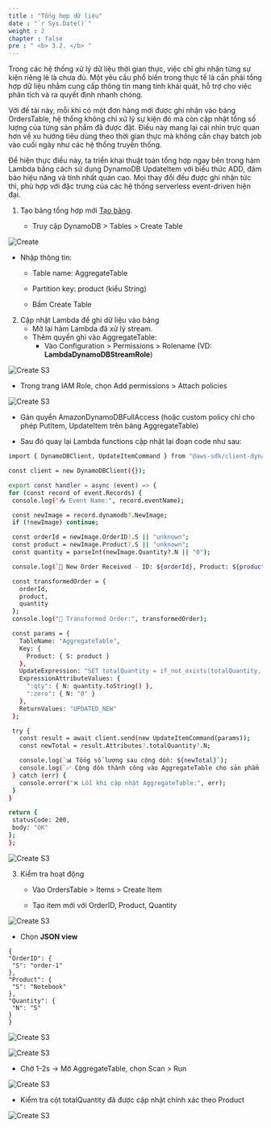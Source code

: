 ```yaml
---
title : "Tổng hợp dữ liệu"
date : "`r Sys.Date()`"
weight : 2
chapter : false
pre : " <b> 3.2. </b> "
---
```


Trong các hệ thống xử lý dữ liệu thời gian thực, việc chỉ ghi nhận từng sự kiện riêng lẻ là chưa đủ. Một yêu cầu phổ biến trong thực tế là cần phải tổng hợp dữ liệu nhằm cung cấp thông tin mang tính khái quát, hỗ trợ cho việc phân tích và ra quyết định nhanh chóng.

Với đề tài này, mỗi khi có một đơn hàng mới được ghi nhận vào bảng OrdersTable, hệ thống không chỉ xử lý sự kiện đó mà còn cập nhật tổng số lượng của từng sản phẩm đã được đặt. Điều này mang lại cái nhìn trực quan hơn về xu hướng tiêu dùng theo thời gian thực mà không cần chạy batch job vào cuối ngày như các hệ thống truyền thống.

Để hiện thực điều này, ta triển khai thuật toán tổng hợp ngay bên trong hàm Lambda bằng cách sử dụng DynamoDB UpdateItem với biểu thức ADD, đảm bảo hiệu năng và tính nhất quán cao. Mọi thay đổi đều được ghi nhận tức thì, phù hợp với đặc trưng của các hệ thống serverless event-driven hiện đại.


1. Tạo bảng tổng hợp mới [Tạo bảng](https://ap-southeast-1.console.aws.amazon.com/dynamodbv2/home?region=ap-southeast-1#tables).

   + Truy cập DynamoDB > Tables > Create Table

![Create](/images/3.s3/Lambda3.2.1.png)

+ Nhập thông tin:

   + Table name: AggregateTable

   + Partition key: product (kiểu String)

   + Bấm Create Table

2. Cập nhật Lambda để ghi dữ liệu vào bảng
   + Mở lại hàm Lambda đã xử lý stream.
   + Thêm quyền ghi vào AggregateTable:
      + Vào Configuration > Permissions > Rolename (VD: **LambdaDynamoDBStreamRole**)

![Create S3](/images/3.s3/Lambda3.2.2.png)
   + Trong trang IAM Role, chọn Add permissions > Attach policies

![Create S3](/images/3.s3/Lambda3.2.3.png)
   + Gán quyền AmazonDynamoDBFullAccess (hoặc custom policy chỉ cho phép PutItem, UpdateItem trên bảng AggregateTable)

   + Sau đó quay lại Lambda functions cập nhật lại đoạn code như sau:

   ```bash
   import { DynamoDBClient, UpdateItemCommand } from "@aws-sdk/client-dynamodb";

const client = new DynamoDBClient({});

export const handler = async (event) => {
  for (const record of event.Records) {
    console.log("📥 Event Name:", record.eventName);

    const newImage = record.dynamodb?.NewImage;
    if (!newImage) continue;

    const orderId = newImage.OrderID?.S || "unknown";
    const product = newImage.Product?.S || "unknown";
    const quantity = parseInt(newImage.Quantity?.N || "0");

    console.log(`🛒 New Order Received - ID: ${orderId}, Product: ${product}, Quantity: ${quantity}`);

    const transformedOrder = {
      orderId,
      product,
      quantity
    };
    console.log("🔁 Transformed Order:", transformedOrder);

    const params = {
      TableName: "AggregateTable",
      Key: {
        Product: { S: product }
      },
      UpdateExpression: "SET totalQuantity = if_not_exists(totalQuantity, :zero) + :qty",
      ExpressionAttributeValues: {
        ":qty": { N: quantity.toString() },
        ":zero": { N: "0" }
      },
      ReturnValues: "UPDATED_NEW"
    };

    try {
      const result = await client.send(new UpdateItemCommand(params));
      const newTotal = result.Attributes?.totalQuantity?.N;

      console.log(`📊 Tổng số lượng sau cộng dồn: ${newTotal}`);
      console.log(`✅ Cộng dồn thành công vào AggregateTable cho sản phẩm ${product}`);
    } catch (err) {
      console.error("❌ Lỗi khi cập nhật AggregateTable:", err);
    }
  }

  return {
    statusCode: 200,
    body: "OK"
  };
};

```
![Create S3](/images/3.s3/Lambda3.2.5.png)

3. Kiểm tra hoạt động
   + Vào OrdersTable > Items > Create Item

   + Tạo item mới với OrderID, Product, Quantity

![Create S3](/images/3.s3/Lambda3.2.6.png)

   + Chọn **JSON view**
   ```
   {
  "OrderID": {
    "S": "order-1"
  },
  "Product": {
    "S": "Notebook"
  },
  "Quantity": {
    "N": "5"
  }
}
```
![Create S3](/images/3.s3/Lambda3.2.7.png)

![Create S3](/images/3.s3/Lambda3.2.8.png)

   + Chờ 1-2s → Mở AggregateTable, chọn Scan > Run

![Create S3](/images/3.s3/Lambda3.2.9.png)

   + Kiểm tra cột totalQuantity đã được cập nhật chính xác theo Product

![Create S3](/images/3.s3/Lambda3.2.10.png)


